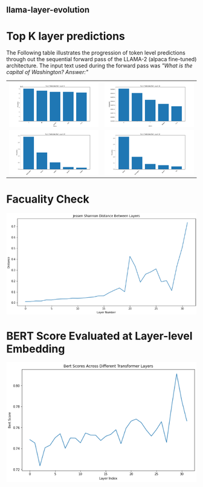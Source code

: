 ## llama-layer-evolution

# Top K layer predictions

The Following table illustrates the progression of token level predictions through out the sequential forward pass of the LLAMA-2 (alpaca fine-tuned) architecture.
The input text used during the forward pass was *"What is the capital of Washington? Answer:"*

<table>
  <tr>
    <td><img src="layer_level_predictions/image_8.png" width="400"></td>
    <td><img src="layer_level_predictions/image_16.png" width="400"></td>
  </tr>
  <tr>
    <td><img src="layer_level_predictions/image_24.png" width="400"></td>
    <td><img src="layer_level_predictions/image_32.png" width="400"></td>
  </tr>
</table>

# Facuality Check

<img src="factuality/best_layer31.png" width="800" style="display: block; margin-left: auto; margin-right: auto;">

# BERT Score Evaluated at Layer-level Embedding

<img src="Evaluation/eval.png" width="800" style="display: block; margin-left: auto; margin-right: auto;">






